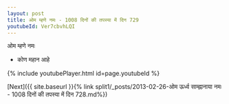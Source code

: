 ```yaml
---
layout: post
title: ओम म्हणे नमः - 1008 दिनों की तपस्या में दिन 729
youtubeId: Ver7cbvhLQI
---
```

 
 
 ओम म्हणे नमः  
 
 -  कोण महान आहे 
 
  
 
  
 
 
 
 
 
 


{% include youtubePlayer.html id=page.youtubeId %}
 
[Next]({{ site.baseurl }}{% link  split1/_posts/2013-02-26-ओम ऊर्ध्व साम्ह्नानाया नमः - 1008 दिनों की तपस्या में दिन 728.md%})
 
